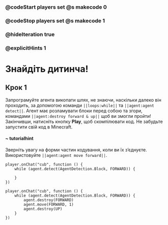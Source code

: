 ### @codeStart players set @s makecode 0
### @codeStop players set @s makecode 1

### @hideIteration true 
### @explicitHints 1


# Знайдіть дитинча!

## Крок 1
Запрограмуйте агента викопати шлях, не знаючи, наскільки далеко він проходить, за допомогою команди ``||loops:while||`` та ``||agent:agent detect||``. Агент має розламувати блоки перед собою та згори, командами ``||agent:destroy forward & up||`` щоб ви змогли пройти! Закінчивши, натисніть кнопку **Play**, щоб скомпілювати код. Не забудьте запустити свій код в Minecraft.

#### ~ tutorialhint 
Зверніть увагу на форми частин кодування, коли ви їх з’єднуєте. Використовуйте ``||agent:agent move forward||``.

```template
player.onChat("cub", function () {
    while (agent.detect(AgentDetection.Block, FORWARD)) {
    	
    }
})
```

```ghost
player.onChat("cub", function () {
    while (agent.detect(AgentDetection.Block, FORWARD)) {
        agent.destroy(FORWARD)
        agent.move(FORWARD, 1)
        agent.destroy(UP)
    }
})

``` 
